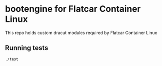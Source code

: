# bootengine for Flatcar Container Linux

This repo holds custom dracut modules required by Flatcar Container Linux

## Running tests

```
./test
```
